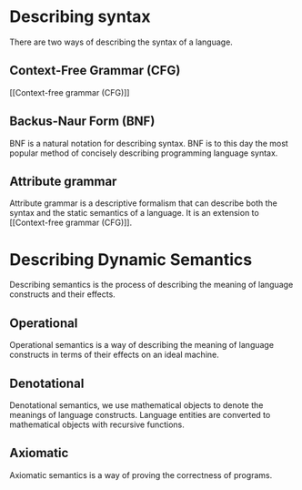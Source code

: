 # Describing syntax
There are two ways of describing the syntax of a language.

## Context-Free Grammar (CFG)
[[Context-free grammar (CFG)]]

## Backus-Naur Form (BNF)
BNF is a natural notation for describing syntax. BNF is to this day the most popular method of concisely describing programming language syntax.


## Attribute grammar
Attribute grammar is a descriptive formalism that can describe both the syntax and the static semantics of a language. It is an extension to [[Context-free grammar (CFG)]].

# Describing Dynamic Semantics
Describing semantics is the process of describing the meaning of language constructs and their effects.

## Operational
Operational semantics is a way of describing the meaning of language constructs in terms of their effects on an ideal machine.

## Denotational
Denotational semantics, we use mathematical objects to denote the meanings of language constructs. Language entities are converted to mathematical objects with recursive functions.

## Axiomatic
Axiomatic semantics is a way of proving the correctness of programs.

